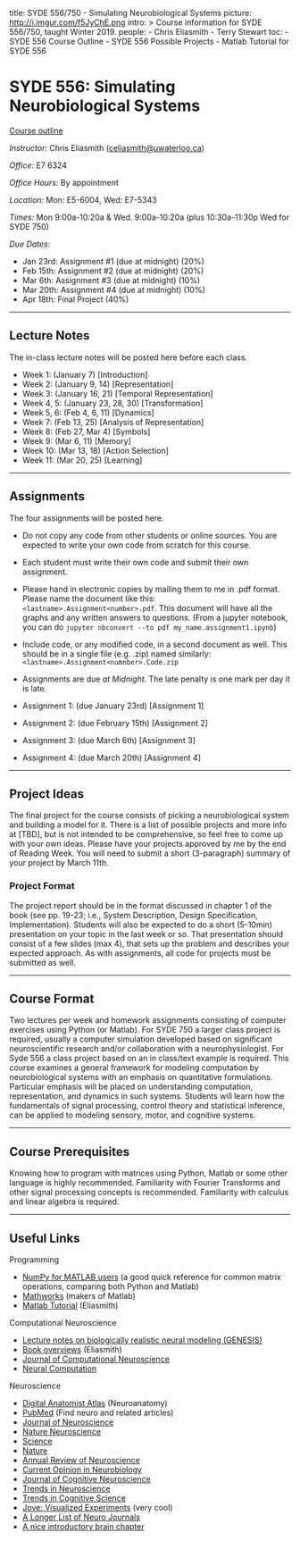 title: SYDE 556/750 - Simulating Neurobiological Systems
picture: http://i.imgur.com/f5JyChE.png
intro: >
    Course information for SYDE 556/750, taught Winter 2019.
people:
    - Chris Eliasmith
    - Terry Stewart
toc:
    - SYDE 556 Course Outline
    - SYDE 556 Possible Projects
    - Matlab Tutorial for SYDE 556

#  SYDE 556: Simulating Neurobiological Systems

[Course outline](/courses/syde-750/syde-556-course-outline.html)

_Instructor:_ Chris Eliasmith ([celiasmith@uwaterloo.ca](mailto:celiasmith@uwaterloo.ca))

_Office:_ E7 6324

_Office Hours:_ By appointment

_Location:_ Mon: E5-6004, Wed: E7-5343

_Times:_ Mon 9:00a-10:20a & Wed. 9:00a-10:20a (plus 10:30a-11:30p Wed for SYDE 750)

_Due Dates:_ 

 * Jan 23rd: Assignment #1 (due at midnight) (20%)
 * Feb 15th: Assignment #2 (due at midnight) (20%) 
 * Mar 6th: Assignment #3 (due at midnight) (10%)
 * Mar 20th: Assignment #4 (due at midnight) (10%)
 * Apr 18th: Final Project (40%)


* * *

## Lecture Notes

The in-class lecture notes will be posted here before each class.

 * Week 1: (January 7) [Introduction]
 * Week 2: (January 9, 14) [Representation]
 * Week 3: (January 16, 21) [Temporal Representation]
 * Week 4, 5: (January 23, 28, 30) [Transformation]
 * Week 5, 6: (Feb 4, 6, 11) [Dynamics]
 * Week 7: (Feb 13, 25) [Analysis of Representation]
 * Week 8: (Feb 27, Mar 4) [Symbols]
 * Week 9: (Mar 6, 11) [Memory]
 * Week 10: (Mar 13, 18) [Action Selection]
 * Week 11: (Mar 20, 25) [Learning]

* * *

##  Assignments

The four assignments will be posted here.

 * Do not copy any code from other students or online sources.  You are expected to write your own code from scratch for this course.
 * Each student must write their own code and submit their own assignment.
 * Please hand in electronic copies by mailing them to me in .pdf format.  Please name the document like this: `<lastname>.Assignment<number>.pdf`.  This document will have all the graphs and any written answers to questions. (From a jupyter notebook, you can do ```jupyter nbconvert --to pdf my_name.assignment1.ipynb```)
 * Include code, or any modified code, in a second document as well.  This should be in a single file (e.g. .zip) named similarly: `<lastname>.Assignment<numnber>.Code.zip`
 * Assignments are due _at Midnight_.  The late penalty is one mark per day it is late.

 * Assignment 1: (due January 23rd) [Assignment 1]
 * Assignment 2: (due February 15th) [Assignment 2]
 * Assignment 3: (due March 6th) [Assignment 3]
 * Assignment 4: (due March 20th) [Assignment 4]
  
* * *

## Project Ideas

The final project for the course consists of picking a neurobiological system and
building a model for it.  There is a list of possible projects and more info at [TBD],
but is not intended to be comprehensive, so feel free to come up with your own ideas.
Please have your projects approved by me by the end of Reading Week.  You will need to submit a short (3-paragraph) summary of your project by March 11th.

### Project Format

The project report should be in the format discussed in chapter 1 of the book
(see pp. 19-23; i.e., System Description, Design Specification,
Implementation). Students will also be expected to do a short (5-10min)
presentation on your topic in the last week or so.  That presentation should consist of a few slides (max 4), that sets up the problem and describes your expected approach. As with assignments, all code for projects must be submitted as well.

* * *

## Course Format

Two lectures per week and homework assignments consisting of computer
exercises using Python (or Matlab). For SYDE 750 a larger class project is required, usually a
computer simulation developed based on significant neuroscientific research
and/or collaboration with a neurophysiologist. For Syde 556 a class project
based on an in class/text example is required. This course examines a general
framework for modeling computation by neurobiological systems with an emphasis
on quantitative formulations. Particular emphasis will be placed on
understanding computation, representation, and dynamics in such systems.
Students will learn how the fundamentals of signal processing, control theory
and statistical inference, can be applied to modeling sensory, motor, and
cognitive systems.

* * *

## Course Prerequisites

Knowing how to program with matrices using Python, Matlab or some other language is highly 
recommended. Familiarity with Fourier Transforms and other signal processing concepts is recommended.
Familiarity with calculus and linear algebra is required.

* * *

## Useful Links

Programming

* [NumPy for MATLAB users](http://wiki.scipy.org/NumPy_for_Matlab_Users) (a good quick reference for common matrix operations, comparing both Python and Matlab)
* [Mathworks](http://www.mathworks.com/) (makers of Matlab)
* [Matlab Tutorial](/courses/syde-750/matlab-tutorial-for-syde-556.html) (Eliasmith)

Computational Neuroscience

* [Lecture notes on biologically realistic neural modeling (GENESIS) ](http://www.genesis-sim.org/GENESIS/)
* [Book overviews](/research/theoretical-neuroscience/comments-on-theoretical-neuroscience-books.html) (Eliasmith)
* [Journal of Computational Neuroscience](http://webdev.uwaterloo.ca/ejournals/stats?ejournal_id=7213&navbar=uw&navbase=tug.lib.uwaterloo.ca)
* [Neural Computation](http://webdev.uwaterloo.ca/ejournals/stats?ejournal_id=4796&navbar=uw&navbase=tug.lib.uwaterloo.ca)

Neuroscience

* [Digital Anatomist Atlas](http://www9.biostr.washington.edu/da.html) (Neuroanatomy)
* [PubMed](http://www.ncbi.nlm.nih.gov/entrez/query.fcgi) (Find neuro and related articles)
* [Journal of Neuroscience](http://webdev.uwaterloo.ca/ejournals/stats?ejournal_id=3870&navbar=uw&navbase=tug.lib.uwaterloo.ca)
* [Nature Neuroscience](http://webdev.uwaterloo.ca/ejournals/stats?ejournal_id=9650&navbar=uw&navbase=tug.lib.uwaterloo.ca)
* [Science](http://webdev.uwaterloo.ca/ejournals/stats?ejournal_id=7892&navbar=uw&navbase=tug.lib.uwaterloo.ca)
* [Nature](http://webdev.uwaterloo.ca/ejournals/stats?ejournal_id=7884&navbar=uw&navbase=tug.lib.uwaterloo.ca)
* [Annual Review of Neuroscience](http://webdev.uwaterloo.ca/ejournals/stats?ejournal_id=386&navbar=uw&navbase=tug.lib.uwaterloo.ca)
* [Current Opinion in Neurobiology](http://webdev.uwaterloo.ca/ejournals/stats?ejournal_id=1627&navbar=uw&navbase=tug.lib.uwaterloo.ca)
* [Journal of Cognitive Neuroscience](http://webdev.uwaterloo.ca/ejournals/stats?ejournal_id=3419&navbar=uw&navbase=tug.lib.uwaterloo.ca)
* [Trends in Neuroscience](http://webdev.uwaterloo.ca/ejournals/stats?ejournal_id=6271&navbar=uw&navbase=tug.lib.uwaterloo.ca)
* [Trends in Cognitive Science](http://webdev.uwaterloo.ca/ejournals/stats?ejournal_id=6264&navbar=uw&navbase=tug.lib.uwaterloo.ca)
* [Jove: Visualized Experiments](http://www.jove.com/index/browse.stp?Tag=Neuroscience&sn=BID21) (very cool)
* [A Longer List of Neuro Journals](http://thalamus.wustl.edu/journals.html)
* [A nice introductory brain chapter](http://williamcalvin.com/bk7/bk7ch6.htm)
